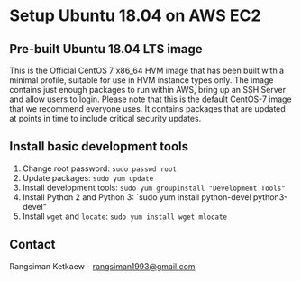 # Setup Ubuntu 18.04 on AWS EC2

## Pre-built Ubuntu 18.04 LTS image

This is the Official CentOS 7 x86_64 HVM image that has been built with a minimal profile, suitable for use in HVM instance types only. The image contains just enough packages to run within AWS, bring up an SSH Server and allow users to login. Please note that this is the default CentOS-7 image that we recommend everyone uses. It contains packages that are updated at points in time to include critical security updates.

## Install basic development tools

1. Change root password: `sudo passwd root`
2. Update packages: `sudo yum update`
3. Install development tools: `sudo yum groupinstall "Development Tools"`
4. Install Python 2 and Python 3: `sudo yum install python-devel python3-devel"
5. Install `wget` and `locate`: `sudo yum install wget mlocate`

## Contact 

Rangsiman Ketkaew - rangsiman1993@gmail.com
